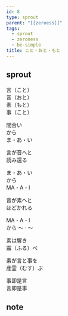 ```yaml
---
id: 8
type: sprout
parent: "[[zeroess]]"
tags:
  - sprout
  - zeroness
  - be-simple
title: こと・おと・もと
---
```

## sprout
言（こと）  
音（おと）  
素（もと）  
事（こと）

間合い  
から  
ま・あ・い

言が音へと  
読み還る

ま・あ・い  
から  
MA・A・I

音が素へと  
ほどかれる

MA・A・I  
から
〜 · 〜

素は響き  
震（ふる）べ

素が言と事を  
産霊（むす）ぶ

事即是言  
言即是事
## note

